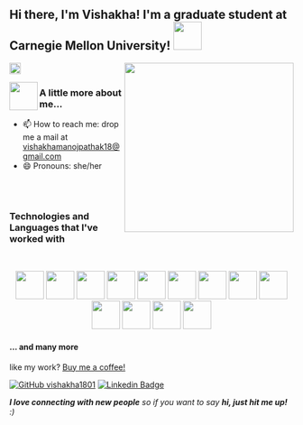 <h2> Hi there, I'm Vishakha! I'm a graduate student at Carnegie Mellon University! <img src="https://media.giphy.com/media/mGcNjsfWAjY5AEZNw6/giphy.gif" width="50"></h2>
   
   <img align="right" width="300" src="https://media.giphy.com/media/XFvrAjthX6yxVY1Ndx/giphy.gif">
   <p align="left"> <img src="https://komarev.com/ghpvc/?username=vishakha1801&label=Profile%20views&color=0e75b6&style=flat" alt="vishakha1801" style="height: 20px; width: auto;"/> </p>
   <img align="left" src="https://media.giphy.com/media/VgCDAzcKvsR6OM0uWg/giphy.gif" width="50"><h3> A little more about me...  </h3>
   
  - 📫 How to reach me: drop me a mail at vishakhamanojpathak18@gmail.com <br>
  - 😄 Pronouns: she/her 
  
  <br><br>
  <h3>Technologies and Languages that I've worked with </h3>
  <br>
  <p align="center">
    <img src="https://media3.giphy.com/media/ln7z2eWriiQAllfVcn/200w.webp" width="50">
    <img src="https://media.giphy.com/media/Sr8xDpMwVKOHUWDVRD/giphy.gif" width="50">
    <img src="https://i.giphy.com/media/eNAsjO55tPbgaor7ma/200w.webp" width="50">
    <img src="https://media.giphy.com/media/kdFc8fubgS31b8DsVu/giphy.gif" width="50">
    <img src="https://media.giphy.com/media/wgFWLRiND4bkyYR4IN/giphy.gif" width="50">
    <img src="https://media.giphy.com/media/kH1DBkPNyZPOk0BxrM/giphy.gif" width="50">
    <img src="https://media.giphy.com/media/IdyAQJVN2kVPNUrojM/giphy.gif" width="50">
    <img src="https://media.giphy.com/media/Ri2TUcKlaOcaDBxFpY/giphy.gif" width="50">
    <img src="https://cdn.dribbble.com/users/2653319/screenshots/6813714/figma_logo_animation.gif" width="50">
    <img src="https://roszkowski.dev/images/2020-05-04/flutter_logo_leg.gif" width="50">
    <img src="https://www.vhv.rs/dpng/d/140-1407237_sass-logo-svg-hd-png-download.png" width="50">
    <img src="https://seeklogo.com/images/P/postman-logo-F43375A2EB-seeklogo.com.png" width="50">
    <img src="https://i.pinimg.com/originals/3a/dd/91/3add91b6689fdc3ecf69b5fa892181d9.gif" width="50">
  </p> <h4> ... and many more </h4>
  
like my work? <a href="https://www.buymeacoffee.com/vishakha1801">Buy me a coffee!</a> 

<!-- ## My socials:
[![Twitter: Vishakha1801](https://img.shields.io/twitter/follow/Vishakha1801?style=social)](https://twitter.com/Vishakha1801) -->
[![GitHub vishakha1801](https://img.shields.io/github/followers/vishakha1801?style=social)](https://github.com/vishakha1801)
[![Linkedin Badge](https://img.shields.io/badge/-Vishakha-blue?style=flat-square&logo=Linkedin&logoColor=white&link=https://www.linkedin.com/in/vishakha-pathak-b6643b20a/)](https://www.linkedin.com/in/vishakha-pathak-b6643b20a/)
<!-- [![Instagram Badge](https://img.shields.io/badge/-vishakhapathak18-purple?style=flat-square&logo=instagram&logoColor=white&link=https://www.instagram.com/vishakhapathak18/)](https://www.instagram.com/vishakhapathak18/) -->

<em><b>I love connecting with new people</b> so if you want to say <b>hi, just hit me up!</b> :)</em>
